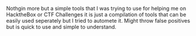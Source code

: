 Nothgin more but a simple tools that I was trying to use for helping me on HacktheBox or CTF Challenges it is just a compilation
of tools that can be easily used seperately but I tried to automete it. Might throw false positives but is quick to use and
simple to understand.

